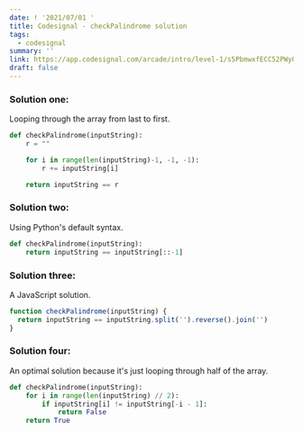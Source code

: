 ```yaml
---
date: ! '2021/07/01 '
title: Codesignal - checkPalindrome solution
tags:
  - codesignal
summary: ''
link: https://app.codesignal.com/arcade/intro/level-1/s5PbmwxfECC52PWyQ
draft: false
---
```


### Solution one:

Looping through the array from last to first.

```python
def checkPalindrome(inputString):
    r = ""

    for i in range(len(inputString)-1, -1, -1):
        r += inputString[i]

    return inputString == r
```

### Solution two:

Using Python's default syntax.

```python
def checkPalindrome(inputString):
    return inputString == inputString[::-1]
```

### Solution three:

A JavaScript solution.

```js
function checkPalindrome(inputString) {
  return inputString == inputString.split('').reverse().join('')
}
```

### Solution four:

An optimal solution because it's just looping through half of the array.

```python
def checkPalindrome(inputString):
    for i in range(len(inputString) // 2):
        if inputString[i] != inputString[-i - 1]:
            return False
    return True
```
